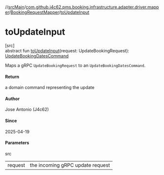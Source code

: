 //[srcMain](../../../index.md)/[com.github.j4c62.pms.booking.infrastructure.adapter.driver.mapper](../index.md)/[BookingRequestMapper](index.md)/[toUpdateInput](to-update-input.md)

# toUpdateInput

[src]\
abstract fun [toUpdateInput](to-update-input.md)(request:
UpdateBookingRequest): [UpdateBookingDatesCommand](../../com.github.j4c62.pms.booking.domain.driver.command.types/-update-booking-dates-command/index.md)

Maps a gRPC `UpdateBookingRequest` to an `UpdateBookingDatesCommand`.

#### Return

a domain command representing the update

#### Author

Jose Antonio (J4c62)

#### Since

2025-04-19

#### Parameters

src

|         |                                  |
|---------|----------------------------------|
| request | the incoming gRPC update request |